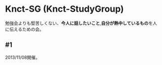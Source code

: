 # Knct-SG (Knct-StudyGroup)
勉強会よりも堅苦しくない、**今人に話したいこと**,**自分が熱中しているもの**を人に伝えるための会。

## #1
2013/11/08開催。